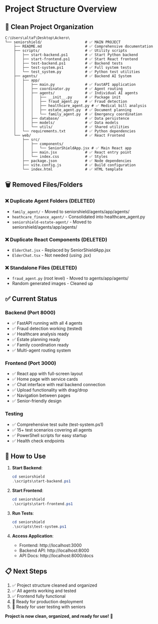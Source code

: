 # Project Structure Overview

## 📁 Clean Project Organization

```
C:\Users\altaf\Desktop\Ackero\
└── seniorshield/                    # ✅ MAIN PROJECT
    ├── README.md                    # ✅ Comprehensive documentation
    ├── scripts/                     # ✅ Utility scripts
    │   ├── start-backend.ps1        # ✅ Start Python backend
    │   ├── start-frontend.ps1       # ✅ Start React frontend  
    │   ├── test-backend.ps1         # ✅ Backend tests
    │   ├── test-system.ps1          # ✅ Full system tests
    │   └── test_system.py           # ✅ Python test utilities
    ├── agents/                      # ✅ Backend AI System
    │   ├── app/
    │   │   ├── main.py              # ✅ FastAPI application
    │   │   ├── coordinator.py       # ✅ Agent routing
    │   │   ├── agents/              # ✅ Individual AI agents
    │   │   │   ├── __init__.py      # ✅ Package init
    │   │   │   ├── fraud_agent.py   # ✅ Fraud detection
    │   │   │   ├── healthcare_agent.py # ✅ Medical bill analysis
    │   │   │   ├── estate_agent.py  # ✅ Document planning
    │   │   │   └── family_agent.py  # ✅ Emergency coordination
    │   │   ├── database/            # ✅ Data persistence
    │   │   ├── models/              # ✅ Data models
    │   │   └── utils/               # ✅ Shared utilities
    │   └── requirements.txt         # ✅ Python dependencies
    └── web/                         # ✅ React Frontend
        ├── src/
        │   ├── components/
        │   │   └── SeniorShieldApp.jsx # ✅ Main React app
        │   ├── main.jsx             # ✅ React entry point
        │   └── index.css            # ✅ Styles
        ├── package.json             # ✅ Node dependencies
        ├── vite.config.js           # ✅ Build configuration
        └── index.html               # ✅ HTML template
```

## 🗑️ Removed Files/Folders

### ❌ Duplicate Agent Folders (DELETED)
- `family_agent/` - Moved to seniorshield/agents/app/agents/
- `heathcare_finance_agent/` - Consolidated into healthcare_agent.py
- `seniorshield-estate-agent/` - Moved to seniorshield/agents/app/agents/

### ❌ Duplicate React Components (DELETED)
- `ElderChat.jsx` - Replaced by SeniorShieldApp.jsx
- `ElderChat.tsx` - Not needed (using .jsx)

### ❌ Standalone Files (DELETED)
- `fraud_agent.py` (root level) - Moved to agents/app/agents/
- Random generated images - Cleaned up

## ✅ Current Status

### Backend (Port 8000)
- ✅ FastAPI running with all 4 agents
- ✅ Fraud detection working (tested)
- ✅ Healthcare analysis ready
- ✅ Estate planning ready  
- ✅ Family coordination ready
- ✅ Multi-agent routing system

### Frontend (Port 3000)
- ✅ React app with full-screen layout
- ✅ Home page with service cards
- ✅ Chat interface with real backend connection
- ✅ Upload functionality with drag/drop
- ✅ Navigation between pages
- ✅ Senior-friendly design

### Testing
- ✅ Comprehensive test suite (test-system.ps1)
- ✅ 15+ test scenarios covering all agents
- ✅ PowerShell scripts for easy startup
- ✅ Health check endpoints

## 🚀 How to Use

1. **Start Backend**:
   ```powershell
   cd seniorshield
   .\scripts\start-backend.ps1
   ```

2. **Start Frontend**:
   ```powershell
   cd seniorshield  
   .\scripts\start-frontend.ps1
   ```

3. **Run Tests**:
   ```powershell
   cd seniorshield
   .\scripts\test-system.ps1
   ```

4. **Access Application**:
   - Frontend: http://localhost:3000
   - Backend API: http://localhost:8000
   - API Docs: http://localhost:8000/docs

## 📋 Next Steps

1. ✅ Project structure cleaned and organized
2. ✅ All agents working and tested  
3. ✅ Frontend fully functional
4. 🎯 Ready for production deployment
5. 🎯 Ready for user testing with seniors

**Project is now clean, organized, and ready for use!** 🎉